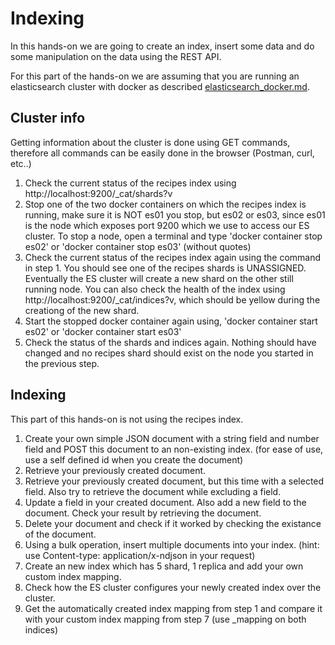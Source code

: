 # Indexing

In this hands-on we are going to create an index, insert some data and do some manipulation on the data using the REST API.

For this part of the hands-on we are assuming that you are running an elasticsearch cluster with docker as described [elasticsearch_docker.md](elasticsearch_docker.md).


## Cluster info
Getting information about the cluster is done using GET commands, therefore all commands can be easily done in the browser (Postman, curl, etc..)
1. Check the current status of the recipes index using http://localhost:9200/_cat/shards?v
2. Stop one of the two docker containers on which the recipes index is running, make sure it is NOT es01 you stop, but es02 or es03, since es01 is the node which exposes port 9200 which we use to access our ES cluster. To stop a node, open a terminal and type 'docker container stop es02' or 'docker container stop es03' (without quotes)
3. Check the current status of the recipes index again using the command in step 1. You should see one of the recipes shards is UNASSIGNED. Eventually the ES cluster will create a new shard on the other still running node. You can also check the health of the index using http://localhost:9200/_cat/indices?v, which should be yellow during the creationg of the new shard.
4. Start the stopped docker container again using, 'docker container start es02' or 'docker container start es03'
5. Check the status of the shards and indices again. Nothing should have changed and no recipes shard should exist on the node you started in the previous step.


## Indexing
This part of this hands-on is not using the recipes index.
1. Create your own simple JSON document with a string field and number field and POST this document to an non-existing index. (for ease of use, use a self defined id when you create the document)
2. Retrieve your previously created document.
3. Retrieve your previously created document, but this time with a selected field. Also try to retrieve the document while excluding a field.
4. Update a field in your created document. Also add a new field to the document. Check your result by retrieving the document.
5. Delete your document and check if it worked by checking the existance of the document.
6. Using a bulk operation, insert multiple documents into your index. (hint: use Content-type: application/x-ndjson in your request)
7. Create an new index which has 5 shard, 1 replica and add your own custom index mapping.
8. Check how the ES cluster configures your newly created index over the cluster.
9. Get the automatically created index mapping from step 1 and compare it with your custom index mapping from step 7 (use _mapping on both indices)

